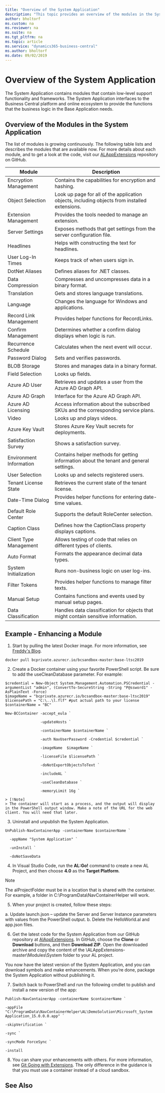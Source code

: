 ```yaml
---
title: "Overview of the System Application"
description: "This topic provides an overview of the modules in the System Application, and provides information about how you can use them."
author: bholtorf
ms.custom: na
ms.reviewer: na
ms.suite: na
ms.tgt_pltfrm: na
ms.topic: article
ms.service: "dynamics365-business-central"
ms.author: bholtorf
ms.date: 09/02/2019
---
```


# Overview of the System Application
The System Application contains modules that contain low-level support functionality and frameworks. The System Application interfaces to the Business Central platform and online ecosystem to provide the functions that the business logic in the Base Application needs.

## Overview of the Modules in the System Application
The list of modules is growing continuously. The following table lists and describes the modules that are available now. For more details about each module, and to get a look at the code, visit our [ALAppExtensions](https://github.com/microsoft/ALAppExtensions) repository on GitHub.

|Module|Description|
|----|----|
|Encryption Management|Contains the capabilities for encryption and hashing.|
|Object Selection|Look up page for all of the application objects, including objects from installed extensions.|
|Extension Management|Provides the tools needed to manage an extension.|
|Server Settings|Exposes methods that get settings from the server configuration file.|
|Headlines|Helps with constructing the text for headlines.|
|User Log-In Times|Keeps track of when users sign in.|
|DotNet Aliases|Defines aliases for .NET classes.|
|Data Compression|Compresses and uncompresses data in a binary format.|
|Translation|Gets and stores language translations.|
|Language|Changes the language for Windows and applications.|
|Record Link Management|Provides helper functions for RecordLinks.|
|Confirm Management|Determines whether a confirm dialog displays when logic is run.|
|Recurrence Schedule|Calculates when the next event will occur.|
|Password Dialog|Sets and verifies passwords.|
|BLOB Storage|Stores and manages data in a binary format.|
|Field Selection|Looks up fields.|
|Azure AD User|Retrieves and updates a user from the Azure AD Graph API.|
|Azure AD Graph|Interface for the Azure AD Graph API.|
|Azure AD Licensing|Access information about the subscribed SKUs and the corresponding service plans.|
|Video|Looks up and plays videos.|
|Azure Key Vault|Stores Azure Key Vault secrets for deployments.|
|Satisfaction Survey|Shows a satisfaction survey.|
|Environment Information|Contains helper methods for getting information about the tenant and general settings.|
|User Selection|Looks up and selects registered users.|
|Tenant License State|Retrieves the current state of the tenant license.|
|Date-Time Dialog|Provides helper functions for entering date-time values.|
|Default Role Center|Supports the default RoleCenter selection.|
|Caption Class|Defines how the CaptionClass property displays captions.|
|Client Type Management|Allows testing of code that relies on different types of clients.|
|Auto Format|Formats the appearance decimal data types.|
|System Initialization|Runs non-business logic on user log-ins.|
|Filter Tokens|Provides helper functions to manage filter texts.|
|Manual Setup|Contains functions and events used by manual setup pages.|
|Data Classification|Handles data classification for objects that might contain sensitive information.|


## Example - Enhancing a Module
<!--This example shows how to... -->

1. Start by pulling the latest Docker image. For more information, see [Freddy's Blog](https://freddysblog.com/2019/07/31/preview-of-dynamics-365-business-central-2019-release-wave-2/).

```
docker pull bcprivate.azurecr.io/bcsandbox-master:base-ltsc2019                  
```

2. Create a Docker container using your favorite PowerShell script. Be sure to add the useCleanDatabase parameter. For example:

```
$credential = New-Object System.Management.Automation.PSCredential -argumentList "admin", (ConvertTo-SecureString -String "P@ssword1" -AsPlainText -Force) 
$imageName = "bcprivate.azurecr.io/bcsandbox-master:base-ltsc2019" 
$licensePath = "C:\..\l.flf" #put actual path to your license 
$containerName = "BC" 

New-BCContainer -accept_eula ` 

                -updateHosts ` 

                -containerName $containerName ` 

                -auth NavUserPassword -Credential $credential ` 

                -imageName  $imageName ` 

                -licenseFile $licensePath ` 

                -doNotExportObjectsToText ` 

                -includeAL ` 

                -useCleanDatabase ` 

                -memoryLimit 16g `
```
  
    > [!Note]
    > The container will start as a process, and the output will display in the PowerShell output window. Make a note of the URL for the web client. You will need that later. 

3. Uninstall and unpublish the System Application.
  
```
UnPublish-NavContainerApp -containerName $containerName ` 

  -appName "System Application" ` 

  -unInstall ` 

  -doNotSaveData 
```

4. In Visual Studio Code, run the **AL:Go!** command to create a new AL Project, and then choose **4.0** as the **Target Platform**.
  
  > [!Note]
  > The alProjectFolder must be in a location that is shared with the container. For example, a folder in C:\ProgramData\NavContainerHelper will work.

5. When your project is created, follow these steps:  
  
  a. Update launch.json – update the Server and Server Instance parameters with values from the PowerShell output. 
  b. Delete the HelloWorld.al and app.json files. 

6. Get the latest code for the System Application from our GitHub repository at [AlAppExtensions](https://github.com/microsoft/ALAppExtensions). In GitHub, choose the **Clone** or **Download** buttons, and then **Download ZIP**. Open the downloaded archive and copy the content of the \ALAppExtensions-master\Modules\System folder to your AL project.

You now have the latest version of the System Application, and you can download symbols and make enhancements. When you’re done, package the System Application without publishing it. 

7. Switch back to PowerShell and run the following cmdlet to publish and install a new version of the app: 

```
Publish-NavContainerApp -containerName $containerName ` 

-appFile "C:\ProgramData\NavContainerHelper\AL\DemoSolution\Microsoft_System Application_15.0.0.0.app" ` 

-skipVerification ` 

-sync ` 

-syncMode ForceSync ` 

-install
```
8. You can share your enhancements with others. For more information, see [Git Going with Extensions](https://community.dynamics.com/business/b/businesscentraldevitpro/posts/quot-git-quot-going-with-extensions). The only difference in the guidance is that you must use a container instead of a cloud sandbox.  



## See Also